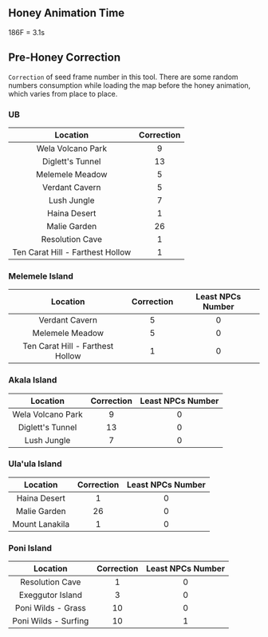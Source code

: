 ## Honey Animation Time 
186F = 3.1s

## Pre-Honey Correction
`Correction` of seed frame number in this tool. There are some random numbers consumption while loading the map before the honey animation, which varies from place to place.

### UB
Location|Correction
:---:|:---:
Wela Volcano Park|9
Diglett's Tunnel|13
Melemele Meadow|5
Verdant Cavern|5
Lush Jungle|7
Haina Desert|1
Malie Garden|26
Resolution Cave|1
Ten Carat Hill - Farthest Hollow|1

### Melemele Island
Location|Correction|Least NPCs Number
:---:|:---:|:---:
Verdant Cavern|5|0
Melemele Meadow|5|0
Ten Carat Hill - Farthest Hollow|1|0

### Akala Island
Location|Correction|Least NPCs Number
:---:|:---:|:---:
Wela Volcano Park|9|0
Diglett's Tunnel|13|0
Lush Jungle|7|0

### Ula'ula Island
Location|Correction|Least NPCs Number
:---:|:---:|:---:
Haina Desert|1|0
Malie Garden|26|0
Mount Lanakila|1|0

### Poni Island
Location|Correction|Least NPCs Number
:---:|:---:|:---:
Resolution Cave|1|0
Exeggutor Island|3|0
Poni Wilds - Grass|10|0
Poni Wilds - Surfing|10|1

